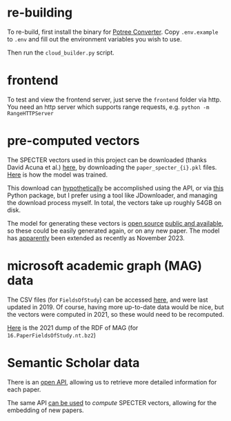 # re-building

To re-build, first install the binary for [Potree Converter](https://github.com/potree/PotreeConverter/releases).
Copy `.env.example` to `.env` and fill out the environment variables you wish to use.

Then run the `cloud_builder.py` script.

# frontend

To test and view the frontend server, just serve the `frontend` folder via http.
You need an http server which supports range requests, e.g. `python -m RangeHTTPServer`

# pre-computed vectors

The SPECTER vectors used in this project can be downloaded (thanks David Acuna et al.) [here](https://zenodo.org/records/4917086), by downloading the `paper_specter_{i}.pkl` files. [Here](https://arxiv.org/pdf/2004.07180) is how the model was trained.

This download can [hypothetically](https://developers.zenodo.org/) be accomplished using the API, or via [this](https://github.com/dvolgyes/zenodo_get) Python package, but I prefer using a tool like JDownloader, and managing the download process myself. In total, the vectors take up roughly 54GB on disk.

The model for generating these vectors is [open source](https://github.com/allenai/specter) [public and available](https://huggingface.co/allenai/specter), so these could be easily generated again, or on any new paper. The model has [apparently](https://allenai.org/blog/specter2-adapting-scientific-document-embeddings-to-multiple-fields-and-task-formats-c95686c06567) been extended as recently as November 2023.

# microsoft academic graph (MAG) data

The CSV files (for `FieldsOfStudy`) can be accessed [here](https://zenodo.org/records/2628216), and were last updated in 2019. Of course, having more up-to-date data would be nice, but the vectors were computed in 2021, so these would need to be recomputed.

[Here](https://zenodo.org/records/4617285) is the 2021 dump of the RDF of MAG (for `16.PaperFieldsOfStudy.nt.bz2`)

# Semantic Scholar data

There is an [open API](https://api.semanticscholar.org/api-docs/graph#tag/Paper-Data/operation/post_graph_get_papers), allowing us to retrieve more detailed information for each paper. 

The same API [can be used](https://github.com/allenai/paper-embedding-public-apis) to *compute* SPECTER vectors, allowing for the embedding of new papers.